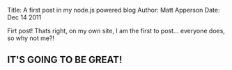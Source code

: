 Title: A first post in my node.js powered blog
Author: Matt Apperson
Date: Dec 14 2011

Firt post! Thats right, on my own site, I am the first to post... everyone does, so why not me?! 

## IT'S GOING TO BE GREAT!
